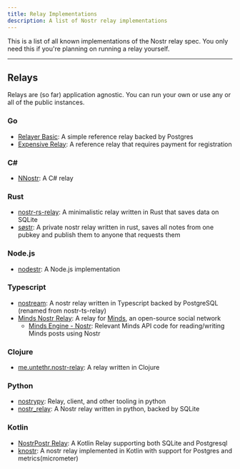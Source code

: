 ```yaml
---
title: Relay Implementations
description: A list of Nostr relay implementations
---
```


This is a list of all known implementations of the Nostr relay spec. You only need this if you're planning on running a relay yourself.

---

## Relays

Relays are (so far) application agnostic. You can run your own or use any or all
of the public instances.

### Go

- [Relayer Basic](https://github.com/fiatjaf/relayer/tree/master/basic): A simple reference relay backed by Postgres
- [Expensive Relay](https://github.com/fiatjaf/relayer/tree/master/expensive): A reference relay that requires payment for registration

### C#

- [NNostr](https://github.com/Kukks/NNostr): A C# relay

### Rust

- [nostr-rs-relay](https://sr.ht/~gheartsfield/nostr-rs-relay/): A minimalistic relay written in Rust that saves data on SQLite
- [søstr](https://github.com/metasikander/s0str): A private nostr relay written in rust, saves all notes from one pubkey and publish them to anyone that requests them

### Node.js

- [nodestr](https://github.com/Dolu89/nodestr-relay): A Node.js implementation

### Typescript

- [nostream](https://github.com/Cameri/nostream): A nostr relay written in Typescript backed by PostgreSQL (renamed from nostr-ts-relay)
- [Minds Nostr Relay](https://gitlab.com/minds/infrastructure/nostr-relay): A relay for [Minds](https://www.minds.com), an open-source social network
  - [Minds Engine - Nostr](https://gitlab.com/minds/engine/-/tree/master/Core/Nostr): Relevant Minds API code for reading/writing Minds posts using Nostr

### Clojure

- [me.untethr.nostr-relay](https://github.com/atdixon/me.untethr.nostr-relay): A relay written in Clojure

### Python

- [nostrypy](https://github.com/monty888/nostrpy): Relay, client, and other tooling in python
- [nostr_relay](https://code.pobblelabs.org/fossil/nostr_relay/): A Nostr relay written in python, backed by SQLite

### Kotlin

- [NostrPostr Relay](https://github.com/Giszmo/NostrPostr/tree/master/NostrRelay): A Kotlin Relay supporting both SQLite and Postgresql
- [knostr](https://github.com/lpicanco/knostr): A nostr relay implemented in Kotlin with support for Postgres and metrics(micrometer)
